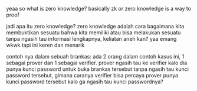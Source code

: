 yeaa so what is zero knowledge? basically zk or zero knowledge is a way to proof

jadi apa itu zero knowledge? zero knowledge adalah cara bagaimana kita membuktikan sesuatu bahwa kita memiliki atau bisa melakukan sesuatu tanpa ngasih tau informasi lengkapnya, keliatan aneh kan? yaa emang wkwk tapi ini keren dan menarik

contoh nya dalam sebuah brankas:
ada 2 orang dalam contoh kasus ini, 1 sebagai prover dan 1 sebagai verifier. prover ngasih tau ke verifier kalo dia punya kunci password untuk buka brankas tersebut tanpa ngasih tau kunci password tersebut, gimana caranya verifier bisa percaya prover punya kunci password tersebut kalo ga ngasih tau kunci passwordnya?